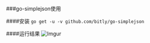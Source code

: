 ###go-simplejson使用

####安装
`go get -u -v github.com/bitly/go-simplejson`

####运行结果
![Imgur](http://i.imgur.com/UfPrbiu.png)
